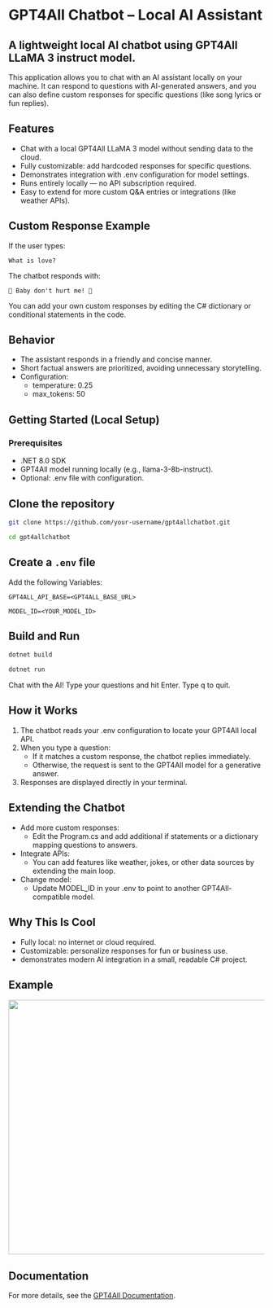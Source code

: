 ﻿# GPT4All Chatbot – Local AI Assistant
## A lightweight local AI chatbot using GPT4All LLaMA 3 instruct model.
This application allows you to chat with an AI assistant locally on your machine. It can respond to questions with AI-generated answers, and you can also define custom responses for specific questions (like song lyrics or fun replies).

## Features
- Chat with a local GPT4All LLaMA 3 model without sending data to the cloud.
- Fully customizable: add hardcoded responses for specific questions.
- Demonstrates integration with .env configuration for model settings.
- Runs entirely locally — no API subscription required.
- Easy to extend for more custom Q&A entries or integrations (like weather APIs).

## Custom Response Example

If the user types:

``` What is love? ```


The chatbot responds with:

```🎵 Baby don't hurt me! 🎵```


You can add your own custom responses by editing the C# dictionary or conditional statements in the code.


## Behavior
- The assistant responds in a friendly and concise manner.
- Short factual answers are prioritized, avoiding unnecessary storytelling.
- Configuration: 
  - temperature: 0.25
  - max_tokens: 50

## Getting Started (Local Setup)
### Prerequisites
- .NET 8.0 SDK
- GPT4All model running locally (e.g., llama-3-8b-instruct).
- Optional: .env file with configuration.

## Clone the repository
```bash 
git clone https://github.com/your-username/gpt4allchatbot.git

cd gpt4allchatbot
```

## Create a ```.env``` file

Add the following Variables:

```
GPT4ALL_API_BASE=<GPT4ALL_BASE_URL>

MODEL_ID=<YOUR_MODEL_ID>
```

## Build and Run
``` bash
dotnet build

dotnet run
```

Chat with the AI! Type your questions and hit Enter. Type q to quit.

## How it Works
1. The chatbot reads your .env configuration to locate your GPT4All local API.
2. When you type a question:
	- If it matches a custom response, the chatbot replies immediately.
	- Otherwise, the request is sent to the GPT4All model for a generative answer.
3. Responses are displayed directly in your terminal.

## Extending the Chatbot

- Add more custom responses:
   - Edit the Program.cs and add additional if statements or a dictionary mapping questions to answers.
- Integrate APIs:
   - You can add features like weather, jokes, or other data sources by extending the main loop.
- Change model:
   - Update MODEL_ID in your .env to point to another GPT4All-compatible model.


## Why This Is Cool
- Fully local: no internet or cloud required.
- Customizable: personalize responses for fun or business use.
- demonstrates modern AI integration in a small, readable C# project.

## Example
 <img src="https://github.com/user-attachments/assets/d545383f-6fd8-4258-aeb5-b35b24cb8e7a" width="1100px" height="500px" />

## Documentation

For more details, see the [GPT4All Documentation](https://docs.gpt4all.io/index.html).
